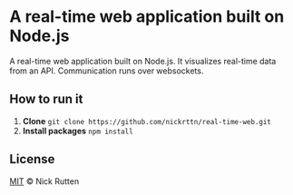 # A real-time web application built on Node.js

A real-time web application built on Node.js. It visualizes real-time data from an API. Communication runs over websockets.

## How to run it

1. **Clone**  `git clone https://github.com/nickrttn/real-time-web.git`
2. **Install packages**  `npm install`

## License

[MIT](LICENSE) &copy; Nick Rutten
